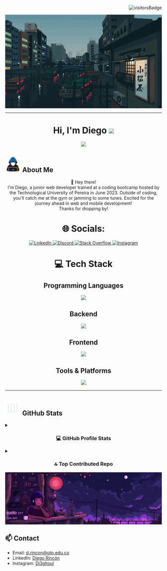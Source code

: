 <img align="right"
src="https://visitor-badge.laobi.icu/badge?page_id=Di3go0-0.Di3go0-0" alt="visitorsBadge"/>
<br>
<div id="header" align="center">
  <img alt="Coding" align="center" width="600vh" height="300vh" src="https://github.com/Di3go0-0/Di3go0-0/blob/main/gif/0w8k67nd28971.gif">
</div>

----

<h1 align="center"><b>Hi, I'm Diego</b> <img src="https://media.giphy.com/media/hvRJCLFzcasrR4ia7z/giphy.gif" width="35"></h1>

<p align="center">
  <img src="https://readme-typing-svg.herokuapp.com?font=Time+New+Roman&color=cyan&size=25&center=true&vCenter=true&width=600&height=100&lines=Self-taught+Full+Stack+Junior+Developer,;System+and+Computing+Engineering+Student,;Active+Learner/Researcher,;Love+to+learn+new+things..<3">
</p>

## <picture><img src="https://github.com/Di3go0-0/Di3go0-0/blob/main/gif/about_me.gif" width="50px"></picture> **About Me**
<div align="center" style="display: flex;">
  <div>
    👋 Hey there!
    <br>
    I'm Diego, a junior web developer trained at a coding bootcamp hosted by the Technological University of Pereira in June 2023. Outside of coding, you'll catch me at the gym or jamming to some tunes. Excited for the journey ahead in web and mobile development!
    <br>
    Thanks for dropping by!
  </div>
</div>

<h1 align="center"> 🌐 Socials: </h1>

<div align="center">
    <a href="https://www.linkedin.com/in/diego-rincón-0aab7227b/" target="_blank">
        <img src="https://skillicons.dev/icons?i=linkedin&theme=dark" alt="LinkedIn" />
    </a>
    <a href="https://discord.gg/.diego_03962" target="_blank">
        <img src="https://skillicons.dev/icons?i=discord&theme=dark" alt="Discord" />
    </a>
    <a href="https://stackoverflow.com/users/24175645/juan-diego-rincón" target="_blank">
        <img src="https://skillicons.dev/icons?i=stackoverflow&theme=dark" alt="Stack Overflow" />
    </a>
    <a href="https://www.instagram.com/di3ghoul/" target="_blank">
        <img src="https://skillicons.dev/icons?i=instagram&theme=dark" alt="Instagram" />
    </a>
</div>

<h1 align="center"> 💻 Tech Stack </h1>

<div align="center">
    <h2>Programming Languages</h2>
    <a href="https://skillicons.dev">
        <img src="https://skillicons.dev/icons?i=javascript,typescript,cpp,cs,java,python,go&theme=dark" />
    </a>
</div>
<div align="center">
    <h2>Backend</h2>
    <a href="https://skillicons.dev">
        <img src="https://skillicons.dev/icons?i=nodejs,express,nest,dotnet,fastapi,django,mysql,mongodb,postgres&theme=dark" />
    </a>
</div>
<div align="center">
    <h2>Frontend</h2>
    <a href="https://skillicons.dev">
        <img src="https://skillicons.dev/icons?i=html,css,react,next,angular,bootstrap,tailwind&theme=dark" />
    </a>
</div>
<div align="center">
    <h2>Tools & Platforms</h2>
    <a href="https://skillicons.dev">
        <img src="https://skillicons.dev/icons?i=git,github,postman,vscode,visualstudio,powershell,linux,bash,neovim,vim,docker,&theme=dark" />
    </a>
</div>

---

## <picture><img src="https://github.com/Di3go0-0/Di3go0-0/blob/main/gif/Statistics.gif?raw=true" width="50px"></picture> **GitHub Stats**

<details>
  <summary><h3 align="center">💻 GitHub Profile Stats</h3></summary>
  <div align="center">

   ![](https://github-profile-summary-cards.vercel.app/api/cards/profile-details?username=Di3go0-0&theme=discord_old_blurple) 
   ![](https://github-profile-summary-cards.vercel.app/api/cards/repos-per-language?username=Di3go0-0&theme=discord_old_blurple)&nbsp;&nbsp;
   ![](http://github-profile-summary-cards.vercel.app/api/cards/most-commit-language?username=Di3go0-0&theme=discord_old_blurple) 
  
  </div>
</details>

<details>
  <summary><h3 align="center">🔝 Top Contributed Repo</h3></summary>
   <div align="center">
     
   ![](https://github-profile-summary-cards.vercel.app/api/cards/stats?username=Di3go0-0&theme=discord_old_blurple)
   ![](http://github-profile-summary-cards.vercel.app/api/cards/productive-time?username=Di3go0-0&theme=discord_old_blurple&utcOffset=8)  
   </div>
</details>

<div align="center">
  <img alt="Coding" align="center" src="https://github.com/Di3go0-0/Di3go0-0/blob/main/gif/de3zz9z-ffa11131-1b4b-4e9f-8d01-aaddb1a14243.gif">
</div>

## 📫 Contact

- Email: d.rincon@utp.edu.co 
- LinkedIn: [Diego Rincón](https://www.linkedin.com/in/diego-rincón-0aab7227b/)
- Instagram: [Di3ghoul](https://www.instagram.com/di3ghoul/)
